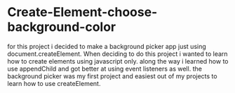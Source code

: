 # Create-Element-choose-background-color
for this project i decided to make a background picker app just using document.createElement.
When deciding to do this project i wanted to learn how to create elements using javascript only. along the way i learned how to use 
appendChild and got better at using event listeners as well. the background picker was my first project and easiest out of my projects to learn how to use
createElement.
